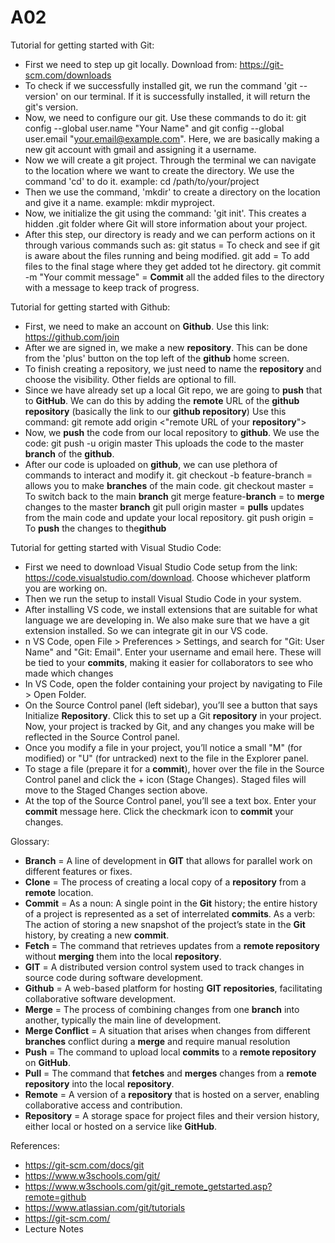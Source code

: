 # A02

Tutorial for getting started with Git:
- First we need to step up git locally. Download from: https://git-scm.com/downloads 
- To check if we successfully installed git, we run the command 'git --version' on our terminal. If it is successfully installed, it will return the git's version.
- Now, we need to configure our git. Use these commands to do it:  git config --global user.name "Your Name" and git config --global user.email "your.email@example.com".
  Here, we are basically making a new git account with gmail and assigning it a username.
- Now we will create a git project. Through the terminal we can navigate to the location where we want to create the directory. We use the command 'cd' to do it. example: cd /path/to/your/project
- Then we use the command, 'mkdir' to create a directory on the location and give it a name. example: mkdir myproject.
- Now, we initialize the git using the command: 'git init'. This creates a hidden .git folder where Git will store information about your project.
- After this step, our directory is ready and we can perform actions on it through various commands such as:
  git status = To check and see if git is aware about the files running and being modified.
  git add <file-name> = To add files to the final stage where they get added tot he directory.
  git commit -m "Your commit message" = **Commit** all the added files to the directory with a message to keep track of progress. 

Tutorial for getting started with Github:
- First, we need to make an account on **Github**. Use this link: https://github.com/join
- After we are signed in, we make a new **repository**. This can be done from the 'plus' button on the top left of the **github** home screen.
- To finish creating a repository, we just need to name the **repository** and choose the visibility. Other fields are optional to fill.
- Since we have already set up a local Git repo, we are going to **push** that to **GitHub**. We can do this by adding the **remote** URL of the **github repository** (basically the link to our **github repository**)
  Use this command: git remote add origin <"remote URL of your **repository**">
- Now, we **push** the code from our local repository to **github**. We use the code: git push -u origin master
  This uploads the code to the master **branch** of the **github**.
- After our code is uploaded on **github**, we can use plethora of commands to interact and modify it.
  git checkout -b feature-branch = allows you to make **branches** of the main code.
  git checkout master = To switch back to the main **branch**
  git merge feature-**branch** =  to **merge** changes to the master **branch**
  git pull origin master = **pulls** updates from the main code and update your local repository.
  git push origin = To **push** the changes to the**github**

Tutorial for getting started with Visual Studio Code:
- First we need to download Visual Studio Code setup from the link: https://code.visualstudio.com/download. Choose whichever platform you are working on.
- Then we run the setup to install Visual Studio Code in your system.
- After installing VS code, we install extensions that are suitable for what language we are developing in. We also make sure that we have a git extension installed. So we can integrate git in our VS code.
- n VS Code, open File > Preferences > Settings, and search for "Git: User Name" and "Git: Email". Enter your username and email here. These will be tied to your **commits**, making it easier for collaborators to see who made which changes
- In VS Code, open the folder containing your project by navigating to File > Open Folder.
- On the Source Control panel (left sidebar), you’ll see a button that says Initialize **Repository**. Click this to set up a Git **repository** in your project. Now, your project is tracked by Git, and any changes you make will be reflected in the Source Control panel.
- Once you modify a file in your project, you’ll notice a small "M" (for modified) or "U" (for untracked) next to the file in the Explorer panel.
- To stage a file (prepare it for a **commit**), hover over the file in the Source Control panel and click the + icon (Stage Changes). Staged files will move to the Staged Changes section above.
- At the top of the Source Control panel, you’ll see a text box. Enter your **commit** message here. Click the checkmark icon to **commit** your changes.

Glossary:
- **Branch** = A line of development in **GIT** that allows for parallel work on different features or fixes. 
- **Clone** = The process of creating a local copy of a **repository** from a **remote** location.
- **Commit** = As a noun: A single point in the **Git** history; the entire history of a project is represented as a set of interrelated **commits**.
            As a verb: The action of storing a new snapshot of the project’s state in the **Git** history, by creating a new **commit**.
- **Fetch** = The command that retrieves updates from a **remote repository** without **merging** them into the local **repository**.
- **GIT** = A distributed version control system used to track changes in source code during software development.
- **Github** = A web-based platform for hosting **GIT repositories**, facilitating collaborative software development.
- **Merge** = The process of combining changes from one **branch** into another, typically the main line of development.
- **Merge Conflict** = A situation that arises when changes from different **branches** conflict during a **merge** and require manual resolution
- **Push** = The command to upload local **commits** to a **remote repository** on **GitHub**.
- **Pull** = The command that **fetches** and **merges** changes from a **remote repository** into the local **repository**.
- **Remote** = A version of a **repository** that is hosted on a server, enabling collaborative access and contribution.
- **Repository** = A storage space for project files and their version history, either local or hosted on a service like **GitHub**.

References:
- https://git-scm.com/docs/git
- https://www.w3schools.com/git/
- https://www.w3schools.com/git/git_remote_getstarted.asp?remote=github
- https://www.atlassian.com/git/tutorials
- https://git-scm.com/
- Lecture Notes
